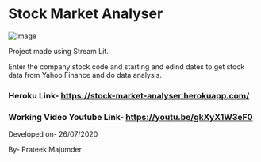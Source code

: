 # Stock Market Analyser
![Image](https://github.com/prateekmaj21/Stock-Market-Analyzer/blob/master/Media/STOCK.png)

Project made using Stream Lit.


Enter the company stock code and starting and edind dates to get stock data from Yahoo Finance and do data analysis.

### Heroku Link- https://stock-market-analyser.herokuapp.com/

### Working Video Youtube Link- https://youtu.be/gkXyX1W3eF0

Developed on- 26/07/2020

By- Prateek Majumder
